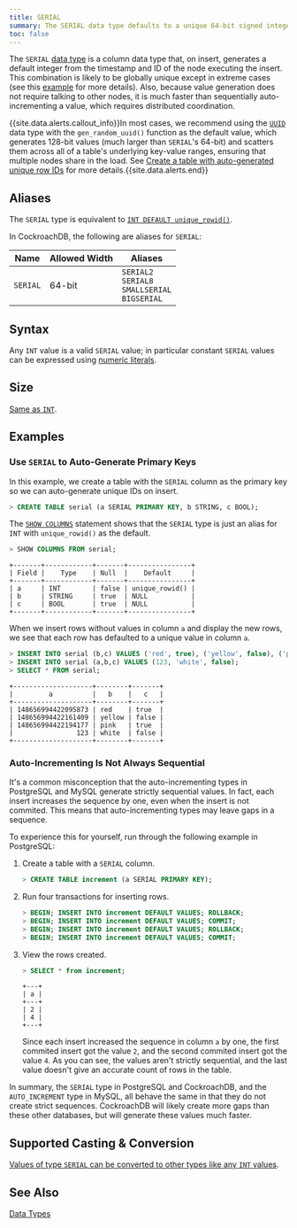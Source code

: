 ```yaml
---
title: SERIAL
summary: The SERIAL data type defaults to a unique 64-bit signed integer that is the combination of the insert timestamp and the ID of the node.
toc: false
---
```


The `SERIAL` [data type](data-types.html) is a column data type that, on insert, generates a default integer from the timestamp and ID of the node executing the insert. This combination is likely to be globally unique except in extreme cases (see this [example](create-table.html#create-a-table-with-auto-generated-unique-row-ids) for more details). Also, because value generation does not require talking to other nodes, it is much faster than sequentially auto-incrementing a value, which requires distributed coordination.

{{site.data.alerts.callout_info}}In most cases, we recommend using the <a href="uuid.html"><code>UUID</code></a> data type with the <code>gen_random_uuid()</code> function as the default value, which generates 128-bit values (much larger than <code>SERIAL</code>'s 64-bit) and scatters them across all of a table's underlying key-value ranges, ensuring that multiple nodes share in the load. See <a href="uuid.html#create-a-table-with-auto-generated-unique-row-ids">Create a table with auto-generated unique row IDs</a> for more details.{{site.data.alerts.end}}

<div id="toc"></div>

## Aliases

The `SERIAL` type is equivalent to [`INT DEFAULT unique_rowid()`](int.html).

In CockroachDB, the following are aliases for `SERIAL`:

Name | Allowed Width | Aliases
-----|-------|--------
`SERIAL` | 64-bit | `SERIAL2` <br>`SERIAL8` <br>`SMALLSERIAL` <br> `BIGSERIAL`

## Syntax

Any `INT` value is a valid `SERIAL` value; in particular constant `SERIAL` values can be expressed using [numeric literals](sql-constants.html#numeric-literals).

## Size

[Same as `INT`](int.html#size).

## Examples

### Use `SERIAL` to Auto-Generate Primary Keys

In this example, we create a table with the `SERIAL` column as the primary key so we can auto-generate unique IDs on insert.

~~~ sql
> CREATE TABLE serial (a SERIAL PRIMARY KEY, b STRING, c BOOL);
~~~

The [`SHOW COLUMNS`](show-columns.html) statement shows that the `SERIAL` type is just an alias for `INT` with `unique_rowid()` as the default.

~~~ sql
> SHOW COLUMNS FROM serial;
~~~

~~~
+-------+------------+-------+----------------+
| Field |    Type    | Null  |    Default     |
+-------+------------+-------+----------------+
| a     | INT        | false | unique_rowid() |
| b     | STRING     | true  | NULL           |
| c     | BOOL       | true  | NULL           |
+-------+------------+-------+----------------+
~~~

When we insert rows without values in column `a` and display the new rows, we see that each row has defaulted to a unique value in column `a`.

~~~ sql
> INSERT INTO serial (b,c) VALUES ('red', true), ('yellow', false), ('pink', true);
> INSERT INTO serial (a,b,c) VALUES (123, 'white', false);
> SELECT * FROM serial;
~~~

~~~
+--------------------+--------+-------+
|         a          |   b    |   c   |
+--------------------+--------+-------+
| 148656994422095873 | red    | true  |
| 148656994422161409 | yellow | false |
| 148656994422194177 | pink   | true  |
|                123 | white  | false |
+--------------------+--------+-------+
~~~

### Auto-Incrementing Is Not Always Sequential

It's a common misconception that the auto-incrementing types in PostgreSQL and MySQL generate strictly sequential values. In fact, each insert increases the sequence by one, even when the insert is not commited. This means that auto-incrementing types may leave gaps in a sequence.

To experience this for yourself, run through the following example in PostgreSQL:

1. Create a table with a `SERIAL` column.

    ~~~ sql
    > CREATE TABLE increment (a SERIAL PRIMARY KEY);
    ~~~

2. Run four transactions for inserting rows.

    ~~~ sql
    > BEGIN; INSERT INTO increment DEFAULT VALUES; ROLLBACK;
    > BEGIN; INSERT INTO increment DEFAULT VALUES; COMMIT;
    > BEGIN; INSERT INTO increment DEFAULT VALUES; ROLLBACK;
    > BEGIN; INSERT INTO increment DEFAULT VALUES; COMMIT;
    ~~~

3. View the rows created.

    ~~~ sql
    > SELECT * from increment;
    ~~~
    ~~~
    +---+
    | a |
    +---+
    | 2 |
    | 4 |
    +---+
    ~~~

    Since each insert increased the sequence in column `a` by one, the first commited insert got the value `2`, and the second commited insert got the value `4`. As you can see, the values aren't strictly sequential, and the last value doesn't give an accurate count of rows in the table.

In summary, the `SERIAL` type in PostgreSQL and CockroachDB, and the `AUTO_INCREMENT` type in MySQL, all behave the same in that they do not create strict sequences. CockroachDB will likely create more gaps than these other databases, but will generate these values much faster.

## Supported Casting & Conversion

[Values of type `SERIAL` can be converted to other types like any `INT` values](int.html#supported-casting-conversion).

## See Also

[Data Types](data-types.html)
